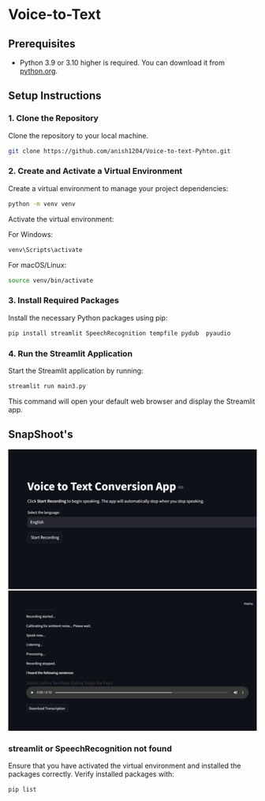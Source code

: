 # Voice-to-Text

## Prerequisites
- Python 3.9 or 3.10 higher is required. You can download it from [python.org](https://www.python.org/).

## Setup Instructions

### 1. Clone the Repository
Clone the repository to your local machine.
```bash
git clone https://github.com/anish1204/Voice-to-text-Pyhton.git
```

### 2. Create and Activate a Virtual Environment
Create a virtual environment to manage your project dependencies:
```bash
python -m venv venv
```

Activate the virtual environment:

For Windows:
```bash
venv\Scripts\activate
```

For macOS/Linux:
```bash
source venv/bin/activate
```

### 3. Install Required Packages
Install the necessary Python packages using pip:
```bash
pip install streamlit SpeechRecognition tempfile pydub  pyaudio
```

### 4. Run the Streamlit Application
Start the Streamlit application by running:
```bash
streamlit run main3.py
```
This command will open your default web browser and display the Streamlit app.

## SnapShoot's
![Image One](imageone.jpg)
![Image Two](imagetwo.jpg)

### streamlit or SpeechRecognition not found
Ensure that you have activated the virtual environment and installed the packages correctly. Verify installed packages with:
```bash
pip list
```
